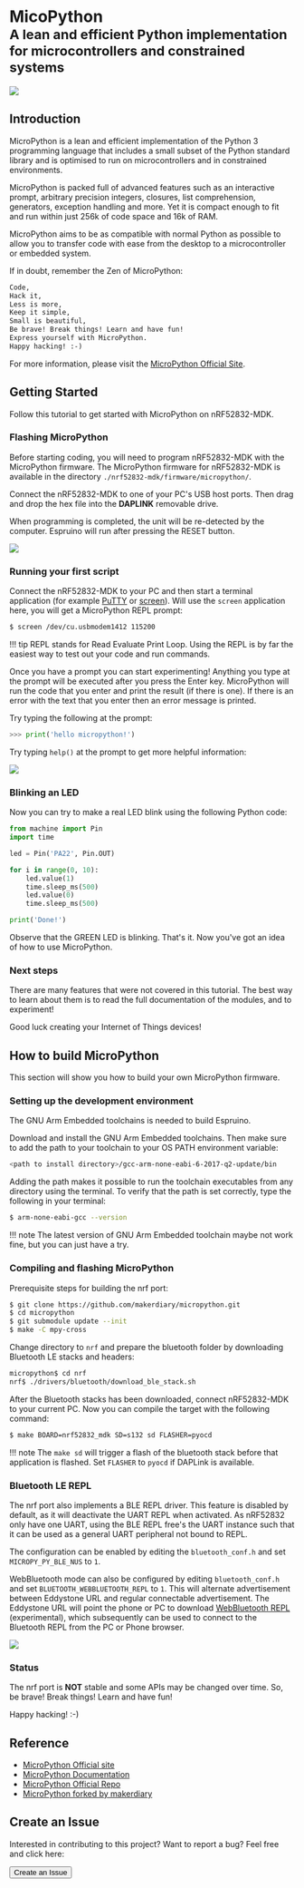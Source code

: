 # MicoPython <br><small>A lean and efficient Python implementation for microcontrollers and constrained systems</small>

[![](images/micropython-logo.jpeg)](http://micropython.org/)

## Introduction

MicroPython is a lean and efficient implementation of the Python 3 programming language that includes a small subset of the Python standard library and is optimised to run on microcontrollers and in constrained environments.

MicroPython is packed full of advanced features such as an interactive prompt, arbitrary precision integers, closures, list comprehension, generators, exception handling and more. Yet it is compact enough to fit and run within just 256k of code space and 16k of RAM.

MicroPython aims to be as compatible with normal Python as possible to allow you to transfer code with ease from the desktop to a microcontroller or embedded system.

If in doubt, remember the Zen of MicroPython:

``` markdown
Code,
Hack it,
Less is more,
Keep it simple,
Small is beautiful,
Be brave! Break things! Learn and have fun!
Express yourself with MicroPython.
Happy hacking! :-)
```

For more information, please visit the [MicroPython Official Site](http://micropython.org/).

## Getting Started

Follow this tutorial to get started with MicroPython on nRF52832-MDK.

### Flashing MicroPython

Before starting coding, you will need to program nRF52832-MDK with the MicroPython firmware. The MicroPython firmware for nRF52832-MDK is available in the directory `./nrf52832-mdk/firmware/micropython/`.

Connect the nRF52832-MDK to one of your PC's USB host ports. Then drag and drop the hex file into the **DAPLINK** removable drive.

When programming is completed, the unit will be re-detected by the computer. Espruino will run after pressing the RESET button.

![](images/flashing_micropython_using_daplink.png)

### Running your first script

Connect the nRF52832-MDK to your PC and then start a terminal application (for example [PuTTY](https://www.chiark.greenend.org.uk/~sgtatham/putty/) or [screen](https://www.gnu.org/software/screen/manual/screen.html)). Will use the `screen` application here, you will get a MicroPython REPL prompt:

``` sh
$ screen /dev/cu.usbmodem1412 115200
``` 

!!! tip
	REPL stands for Read Evaluate Print Loop. Using the REPL is by far the easiest way to test out your code and run commands.

Once you have a prompt you can start experimenting! Anything you type at the prompt will be executed after you press the Enter key. MicroPython will run the code that you enter and print the result (if there is one). If there is an error with the text that you enter then an error message is printed.

Try typing the following at the prompt:

``` python
>>> print('hello micropython!')
```

Try typing `help()` at the prompt to get more helpful information:

![](images/micropython_repl_help.png)


### Blinking an LED

Now you can try to make a real LED blink using the following Python code:

``` python
from machine import Pin
import time

led = Pin('PA22', Pin.OUT)

for i in range(0, 10):
    led.value(1)
    time.sleep_ms(500)
    led.value(0)
    time.sleep_ms(500)

print('Done!')
```

Observe that the GREEN LED is blinking. That's it. Now you've got an idea of how to use MicroPython.

### Next steps

There are many features that were not covered in this tutorial. The best way to learn about them is to read the full documentation of the modules, and to experiment!

Good luck creating your Internet of Things devices!

## How to build MicroPython

This section will show you how to build your own MicroPython firmware.

### Setting up the development environment

The GNU Arm Embedded toolchains is needed to build Espruino.

Download and install the GNU Arm Embedded toolchains. Then make sure to add the path to your toolchain to your OS PATH environment variable:

``` sh
<path to install directory>/gcc-arm-none-eabi-6-2017-q2-update/bin
```

Adding the path makes it possible to run the toolchain executables from any directory using the terminal. To verify that the path is set correctly, type the following in your terminal:

``` sh
$ arm-none-eabi-gcc --version
```

!!! note 
    The latest version of GNU Arm Embedded toolchain maybe not work fine, but you can just have a try.

### Compiling and flashing MicroPython

Prerequisite steps for building the nrf port:

``` sh
$ git clone https://github.com/makerdiary/micropython.git
$ cd micropython
$ git submodule update --init
$ make -C mpy-cross
```

Change directory to `nrf` and prepare the bluetooth folder by downloading Bluetooth LE stacks and headers:

``` sh
micropython$ cd nrf
nrf$ ./drivers/bluetooth/download_ble_stack.sh
```

After the Bluetooth stacks has been downloaded, connect nRF52832-MDK to your current PC. Now you can compile the target with the following command:

``` sh
$ make BOARD=nrf52832_mdk SD=s132 sd FLASHER=pyocd
```

!!! note 
    The `make sd` will trigger a flash of the bluetooth stack before that application is flashed. Set `FLASHER` to `pyocd` if DAPLink is available.


### Bluetooth LE REPL

The nrf port also implements a BLE REPL driver. This feature is disabled by default, as it will deactivate the UART REPL when activated. As nRF52832 only have one UART, using the BLE REPL free's the UART instance such that it can be used as a general UART peripheral not bound to REPL.

The configuration can be enabled by editing the `bluetooth_conf.h` and set `MICROPY_PY_BLE_NUS` to `1`.

WebBluetooth mode can also be configured by editing `bluetooth_conf.h` and set `BLUETOOTH_WEBBLUETOOTH_REPL` to `1`. This will alternate advertisement between Eddystone URL and regular connectable advertisement. The Eddystone URL will point the phone or PC to download [WebBluetooth REPL](https://glennrub.github.io/webbluetooth/micropython/repl/) (experimental), which subsequently can be used to connect to the Bluetooth REPL from the PC or Phone browser.

![](images/micropython_ble_repl.png)

### Status

The nrf port is **NOT** stable and some APIs may be changed over time. So, be brave! Break things! Learn and have fun! 

Happy hacking! :-)

## Reference

* [MicroPython Official site](http://micropython.org/)
* [MicroPython Documentation](http://docs.micropython.org/en/latest/pyboard/index.html)
* [MicroPython Official Repo](https://github.com/micropython/micropython)
* [MicroPython forked by makerdiary](https://github.com/makerdiary/micropython)

## Create an Issue

Interested in contributing to this project? Want to report a bug? Feel free and click here:

<a href="https://github.com/makerdiary/nrf52832-mdk/issues/new"><button data-md-color-primary="marsala"><i class="fa fa-github"></i> Create an Issue</button></a>

